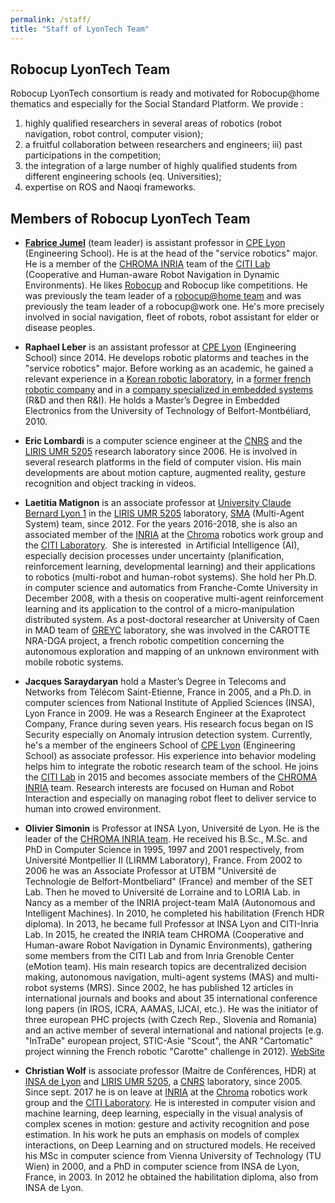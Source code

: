 ```yaml
---
permalink: /staff/
title: "Staff of LyonTech Team"
---
```


## Robocup LyonTech Team
Robocup LyonTech consortium is ready and motivated for Robocup@home thematics and especially for the Social Standard Platform.
We provide :
1. highly qualified researchers in several areas of robotics (robot navigation, robot control, computer vision); 
2. a fruitful collaboration between researchers and engineers; iii) past participations in the competition; 
3. the integration of a large number of highly qualified students from different engineering schools (eq. Universities); 
4. expertise on ROS and Naoqi frameworks.

## Members of Robocup LyonTech Team
- [**Fabrice Jumel**](https://fabricejumel.github.io/) (team leader) is assistant professor in [CPE Lyon](https://www.cpe.fr) (Engineering School). He is at the head of the "service robotics" major. He is a member of the [CHROMA INRIA](https://team.inria.fr/chroma/en/)  team of the [CITI Lab](http://www.citi-lab.fr/)  (Cooperative and Human-aware Robot Navigation in Dynamic Environments). He likes [Robocup](http://www.robocup.org/) and Robocup like competitions. He was previously the team leader of a [robocup@home team](http://cpe-dev.fr/robotcup/) and was previously the team leader of a robocup@work one. He's more precisely involved in social navigation, fleet of robots, robot assistant for elder or disease peoples. 

- **Raphael Leber** is an assistant professor at [CPE Lyon](https://www.cpe.fr) (Engineering School) since 2014. He develops robotic platorms and teaches in the "service robotics" major. Before working as an academic, he gained a relevant experience in a [Korean robotic laboratory](http://irl.postech.ac.kr), in a [former french robotic company](https://www.ald.softbankrobotics.com/en) and in a [company specialized in embedded systems](https://www.viveris.fr/index.php/viveris-technologies.html) (R&D and then R&I). He holds a Master’s Degree in Embedded Electronics from the University of Technology of Belfort-Montbéliard, 2010.

- **Eric Lombardi** is a computer science engineer at the [CNRS](http://cnrs.fr) and the [LIRIS UMR 5205](http://liris.cnrs.fr) research laboratory since 2006. He is involved in several research platforms in the field of computer vision. His main developments are about motion capture, augmented reality, gesture recognition and object tracking in videos.

- **Laetitia Matignon** is an associate professor at [University Claude Bernard Lyon 1](https://www.univ-lyon1.fr) in the [LIRIS UMR 5205](http://liris.cnrs.fr) laboratory, [SMA](https://liris.cnrs.fr/equipes?id=74) (Multi-Agent System) team, since 2012. For the years 2016-2018,  she is also an associated member of the [INRIA](http://www.inria.fr) at the [Chroma](https://www.inria.fr/equipes/chroma) robotics work group and the [CITI Laboratory](http://www.citi-lab.fr/).  She is interested  in Artificial Intelligence (AI),  especially decision processes under uncertainty (planification, reinforcement learning, developmental learning) and their applications to robotics (multi-robot and human-robot systems). She hold her Ph.D. in computer science and automatics from Franche-Comte University in December 2008, with a thesis on cooperative multi-agent reinforcement learning and its application to the control of a micro-manipulation distributed system. As a post-doctoral researcher at University of Caen in MAD team of [GREYC](https://archive-www.greyc.fr/index.html) laboratory, she was involved in the CAROTTE NRA-DGA project, a french robotic competition concerning the autonomous exploration and mapping of an unknown environment with mobile robotic systems.

- **Jacques Saraydaryan** hold a Master’s Degree in Telecoms and Networks from Télécom Saint-Etienne, France in 2005, and a Ph.D. in computer sciences from National Institute of Applied Sciences (INSA), Lyon France in 2009. He was a Research Engineer at the Exaprotect Company, France during seven years. His research focus began on IS Security especially on Anomaly intrusion detection system. Currently, he's a member of the engineers School of [CPE Lyon](https://www.cpe.fr) (Engineering School) as associate professor. His experience into behavior modeling helps him to integrate the robotic research team of the school. He joins the [CITI Lab](http://www.citi-lab.fr/) in 2015 and becomes associate members of the [CHROMA INRIA](https://team.inria.fr/chroma/en/) team. Research interests are focused on Human and Robot Interaction and especially on managing robot fleet to deliver service to human into crowed environment.

- **Olivier Simonin** is Professor at INSA Lyon, Université de Lyon. He is the leader of the [CHROMA INRIA team](https://team.inria.fr/chroma/en/). He received his B.Sc., M.Sc. and PhD in Computer Science in 1995, 1997 and 2001 respectively, from Université Montpellier II (LIRMM Laboratory), France. From 2002 to 2006 he was an Associate Professor at UTBM "Université de Technologie de Belfort-Montbeliard" (France) and member of the SET Lab. Then he moved to Université de Lorraine and to LORIA Lab. in Nancy as a member of the INRIA project-team MaIA (Autonomous and Intelligent Machines). In 2010, he completed his habilitation (French HDR diploma). In 2013, he became full Professor at INSA Lyon and CITI-Inria Lab. In 2015, he created the INRIA team CHROMA (Cooperative and Human-aware Robot Navigation in Dynamic Environments), gathering some members from the CITI Lab and from Inria Grenoble Center (eMotion team). His main research topics are decentralized decision making, autonomous navigation, multi-agent systems (MAS) and multi-robot systems (MRS). Since 2002, he has published 12 articles in international journals and books and about 35 international conference long papers (in IROS, ICRA, AAMAS, IJCAI, etc.). He was the initiator of three european PHC projects (with Czech Rep., Slovenia and Romania) and an active member of several international and national projects (e.g. "InTraDe" european project, STIC-Asie "Scout", the ANR "Cartomatic" project winning the French robotic "Carotte" challenge in 2012). [WebSite](http://perso.citi-lab.fr/osimonin/)

- **Christian Wolf** is associate professor (Maitre de Conférences, HDR) at [INSA de Lyon](http://www.insa-lyon.fr) and [LIRIS UMR 5205](http://liris.cnrs.fr), a [CNRS](http://cnrs.fr) laboratory, since 2005. Since sept. 2017 he is on leave at [INRIA](http://www.inria.fr) at the [Chroma](https://www.inria.fr/equipes/chroma) robotics work group and the [CITI Laboratory](http://www.citi-lab.fr/). He is interested in computer vision and machine learning, deep learning, especially in the visual analysis of complex scenes in motion: gesture and activity recognition and pose estimation. In his work he puts an emphasis on models of complex interactions, on Deep Learning and on structured models. He received his MSc in computer science from Vienna University of Technology (TU Wien) in 2000, and a PhD in computer science from INSA de Lyon, France, in 2003. In 2012 he obtained the habilitation diploma, also from INSA de Lyon.
